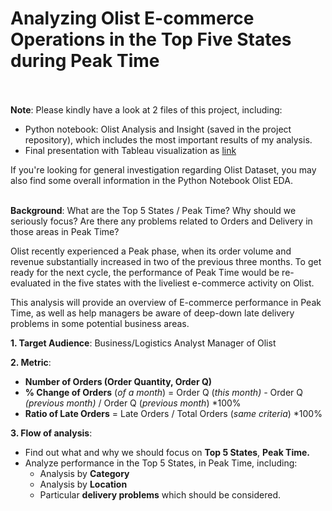# Analyzing Olist E-commerce Operations in the Top Five States during Peak Time <br><br>

**Note**: Please kindly have a look at 2 files of this project, including: 
- Python notebook: Olist Analysis and Insight (saved in the project repository), which includes the most important results of my analysis.
- Final presentation with Tableau visualization as [link](https://drive.google.com/file/d/14ntSJsxE3F2aJbcrWyPLERoG9EfCcCvG/view?usp=sharing)

If you're looking for general investigation regarding Olist Dataset, you may also find some overall information in the Python Notebook Olist EDA. <br><br>

**Background**: What are the Top 5 States / Peak Time? Why should we seriously focus? Are there any problems related to Orders and Delivery in those areas in Peak Time?

Olist recently experienced a Peak phase, when its order volume and revenue substantially increased in two of the previous three months. To get ready for the next cycle, the performance of Peak Time would be re-evaluated in the five states with the liveliest e-commerce activity on Olist.

This analysis will provide an overview of E-commerce performance in Peak Time, as well as help managers be aware of deep-down late delivery problems in some potential business areas.

**1. Target Audience**: Business/Logistics Analyst Manager of Olist
   
**2. Metric**: 
- **Number of Orders (Order Quantity, Order Q)**
- **% Change of Orders** (*of a month*) = Order Q (*this month) -* Order Q *(previous month)* / Order Q (*previous month*) *100%
- **Ratio of Late Orders** = Late Orders / Total Orders (*same criteria*) *100%

**3. Flow of analysis**:
- Find out what and why we should focus on **Top 5 States**, **Peak Time.**
- Analyze performance in the Top 5 States, in Peak Time, including:
    - Analysis by **Category**
    - Analysis by **Location**
    - Particular **delivery problems** which should be considered.
